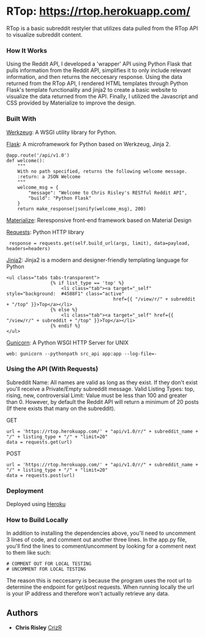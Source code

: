 # RTop: https://rtop.herokuapp.com/

RTop is a basic subreddit restyler that utilizes data pulled from the RTop API to visualize subreddit content.

### How It Works

Using the Reddit API, I developed a 'wrapper' API using Python Flask that pulls information from the Reddit API, simplifies it to only include relevant information, and then returns the neccesary response. Using the data returned from the RTop API, I rendered HTML templates through Python Flask's template functionality and jinja2 to create a basic website to visualize the data returned from the API. Finally, I utilized the Javascript and CSS provided by Materialize to improve the design.

### Built With

[Werkzeug](http://werkzeug.pocoo.org/): A WSGI utility library for Python.

[Flask](http://flask.pocoo.org/): A microframework for Python based on Werkzeug, Jinja 2.
```
@app.route('/api/v1.0')
def welcome():
    """
    With no path specified, returns the following welcome message.
    :return: a JSON Welcome
    """
    welcome_msg = {
        "message": "Welcome to Chris Risley's RESTful Reddit API",
        "build": "Python Flask"
    }
    return make_response(jsonify(welcome_msg), 200)
 ```
 
[Materialize](http://materializecss.com/): Reresponsive front-end framework based on Material Design

[Requests](http://docs.python-requests.org/en/master/): Python HTTP library
```
 response = requests.get(self.build_url(args, limit), data=payload, headers=headers)
```
[Jinja2](http://jinja.pocoo.org/docs/2.10/): Jinja2 is a modern and designer-friendly templating language for Python
```
<ul class="tabs tabs-transparent">
                {% if list_type == 'top' %}
                    <li class="tab"><a target="_self" style="background:  #4588F1" class="active"
                                       href={{ "/view/r/" + subreddit + "/top" }}>Top</a></li>
                {% else %}
                    <li class="tab"><a target="_self" href={{ "/view/r/" + subreddit + "/top" }}>Top</a></li>
                {% endif %}
</ul>
```
[Gunicorn](http://gunicorn.org/): A Python WSGI HTTP Server for UNIX

```
web: gunicorn --pythonpath src_api app:app --log-file=-
```

### Using the API (With Requests)

Subreddit Name: All names are valid as long as they exist. If they don't exist you'll receive a Private/Empty subreddit message.
Valid Listing Types: top, rising, new, controversial
Limit: Value must be less than 100 and greater than 0. However, by default the Reddit API will return a minimum of 20 posts (If there exists that many on the subreddit).

GET
```
url = 'https://rtop.herokuapp.com/' + "api/v1.0/r/" + subreddit_name + "/" + listing_type + "/" + "limit=20"
data = requests.get(url)
```
POST
```
url = 'https://rtop.herokuapp.com/' + "api/v1.0/r/" + subreddit_name + "/" + listing_type + "/" + "limit=20"
data = requests.post(url)
```

### Deployment

Deployed using [Heroku](www.heroku.com)

### How to Build Locally

In addition to installing the dependencies above, you'll need to uncomment 3 lines of code, and comment out another three lines. In the app.py file, you'll find the lines to comment/uncomment by looking for a comment next to them like such:
```
# COMMENT OUT FOR LOCAL TESTING
# UNCOMMENT FOR LOCAL TESTING
```
The reason this is neccesarry is because the program uses the root url to determine the endpoint for get/post requests. When running locally the url is your IP address and therefore won't actually retrieve any data.

## Authors

* **Chris Risley** [CrizR](https://github.com/CrizR)
